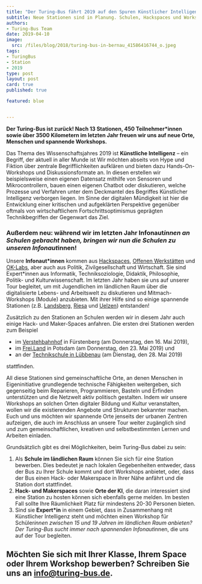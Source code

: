 ```yaml
---
title: "Der Turing-Bus fährt 2019 auf den Spuren Künstlicher Intelligenz!"
subtitle: Neue Stationen sind in Planung. Schulen, Hackspaces und Workshopgeber*innen können sich jetzt bewerben!  
authors:
- Turing-Bus Team
date: 2019-04-10
image:
  src: /files/blog/2018/turing-bus-in-bernau_41586416744_o.jpeg
tags:
- TuringBus
- Station
- 2019
type: post
layout: post
card: true
published: true

featured: blue


---
```

**Der Turing-Bus ist zurück! Nach 13 Stationen, 450 Teilnehmer*innen sowie über 3500 Kilometern im letzten Jahr freuen wir uns auf neue Orte, Menschen und spannende Workshops.**

Das Thema des Wissenschaftsjahres 2019 ist **Künstliche Intelligenz** – ein Begriff, der aktuell in aller Munde ist Wir möchten abseits von Hype und Fiktion über zentrale Begrifflichkeiten aufklären und bieten dazu Hands-On-Workshops und Diskussionsformate an. In diesen erstellen wir beispielsweise einen eigenen Datensatz mithilfe von Sensoren und Mikrocontrollern, bauen einen eigenen Chatbot oder diskutieren, welche Prozesse und Verfahren unter dem Deckmantel des Begriffes Künstlicher Intelligenz verborgen liegen. Im Sinne der digitalen Mündigkeit ist hier die Entwicklung einer kritischen und aufgeklärten Perspektive gegenüber oftmals von wirtschaftlichem Fortschrittsoptimismus geprägten Technikbegriffen der Gegenwart das Ziel.


### Außerdem neu: während wir im letzten Jahr Infonaut*innen an Schulen gebracht haben, bringen wir nun die Schulen zu unseren Infonaut*innen!

Unsere **Infonaut*innen** kommen aus [Hackspaces](https://de.wikipedia.org/wiki/Hackerspace), [Offenen Werkstätten](https://www.offene-werkstaetten.org/seite/offene-werkstaetten) und [OK-Labs](https://codefor.de/ueber/), aber auch aus Politik, Zivilgesellschaft und Wirtschaft. Sie sind Expert*innen aus Informatik, Techniksoziologie, Didaktik, Philosophie, Politik- und Kulturwissenschaft. Im letzten Jahr haben sie uns auf unserer Tour begleitet, um mit Jugendlichen im ländlichen Raum über die digitalisierte Lebens- und Arbeitswelt zu diskutieren und Mitmach-Workshops (Module) anzubieten. Mit ihrer Hilfe sind so einige spannende Stationen (z.B. [Landsberg](/blog/2018/06/mit-chaos-macht-schule-und-code-for-germany-in-riesa/), [Riesa](/blog/2018/06/mit-chaos-macht-schule-und-code-for-germany-in-riesa/) und [Uelzen](/blog/2018/06/mit-den-demokratielaboren-in-uelzen/)) entstanden!

Zusätzlich zu den Stationen an Schulen werden wir in diesem Jahr auch einige Hack- und Maker-Spaces anfahren. Die ersten drei Stationen werden zum Beispiel

* im [Verstehbahnhof](https://verstehbahnhof.de) in Fürstenberg (am Donnerstag, den 16. Mai 2019),
* im [Frei.Land](https://www.freiland-potsdam.de/) in Potsdam (am Donnerstag, den 23. Mai 2019) und
* an der [Technikschule in Lübbenau](http://jfvnet.de/cleverinside) (am Dienstag, den 28. Mai 2019)

stattfinden.

All diese Stationen sind gemeinschaftliche Orte, an denen Menschen in Eigeninitiative grundlegende technische Fähigkeiten weitergeben, sich gegenseitig beim Reparieren, Programmieren, Basteln und Erfinden unterstützen und die Netzwelt aktiv politisch gestalten. Indem wir unsere Workshops an solchen Orten digitaler Bildung und Kultur veranstalten, wollen wir die existierenden Angebote und Strukturen bekannter machen. Euch und uns möchten wir spannende Orte jenseits der urbanen Zentren aufzeigen, die auch im Anschluss an unsere Tour weiter zugänglich sind und zum gemeinschaftlichen, kreativen und selbstbestimmten Lernen und Arbeiten einladen.


Grundsätzlich gibt es drei Möglichkeiten, beim Turing-Bus dabei zu sein:

1. Als **Schule im ländlichen Raum** können Sie sich für eine Station bewerben. Dies bedeutet je nach lokalen Gegebenheiten entweder, dass der Bus zu Ihrer Schule kommt und dort Workshops anbietet, oder, dass der Bus einen Hack- oder Makerspace in Ihrer Nähe anfährt und die Station dort stattfindet.
2. **Hack- und Makerspaces** sowie **Orte der KI**, die daran interessiert sind eine Station zu hosten können sich ebenfalls gerne melden. Im besten Fall sollte Ihre Räumlichkeit Platz für mindestens  20-30 Personen bieten.
3. Sind sie **Expert*in** in einem Gebiet, dass in Zusammenhang mit Künstlicher Intelligenz steht und möchten einen Workshop für Schüler*innen zwischen 15 und 19 Jahren im ländlichen Raum anbieten? Der Turing-Bus sucht immer nach spannenden Infonaut*innen, die uns auf der Tour begleiten.  

## Möchten Sie sich mit Ihrer Klasse, Ihrem Space oder Ihrem Workshop bewerben? Schreiben Sie uns an [info@turing-bus.de](mailto:info@turing-bus.de).
